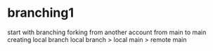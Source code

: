 # branching1
start with branching
forking from another account from main to main
creating local branch
local branch > local main > remote main
